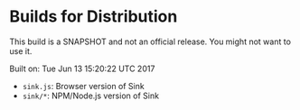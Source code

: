 # Builds for Distribution

This build is a SNAPSHOT and not an official release.  You might not want to use it.

Built on: Tue Jun 13 15:20:22 UTC 2017

* `sink.js`: Browser version of Sink
* `sink/*`: NPM/Node.js version of Sink
